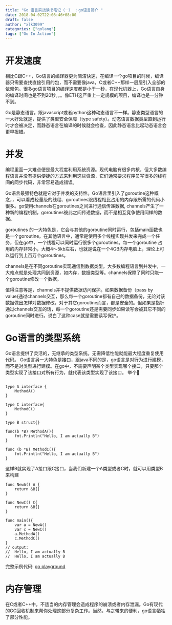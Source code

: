 ```yaml
---
title: "Go 语言实战读书笔记（一） ：go语言简介 "
date: 2018-04-02T22:08:46+08:00
draft: false
author: "xlk3099"
categories: ["golang"]
tags: ["Go In Action"]
---
```


# 开发速度
相比C跟C++，Go语言的编译器更为简洁快速，在编译一个go项目的时候，编译器只需要查找直接引用的包，而不需要像java，C或者C++那样一层层引入全部的依赖包。很多go语言项目的编译速度都是小于一秒，在现代机器上，Go语言自身的编译时间也是不到20秒。。。像ETH这严重上一定规模的项目，编译也是一分钟不到。

Go是静态语言。跟javascript或者python这种动态语言不一样。静态类型语言的一大好处就是，提供了类型安全保障（type safety）。动态语言数据类型直到运行时才会被决定，而静态语言在编译的时候就会检查，因此静态语言比起动态语言会更早报错。

# 并发
编程里面一大难点便是最大程度利用系统资源。现代电脑有很多内核，但大多数编程语言并没有提供便捷的方式来利用这些资源，它们通常要求程序员写很多的线程间的同步代码，非常容易造成错误。

Go语言最强特色就是它对于并发的支持性。Go语言里引入了goroutine这种概念，，可以看成轻量级的线程、goroutines跟线程相比占用的内存跟所需的代码小很多。go使用channels在goroutines之间进行通信传递数据, channels产生了一种新的编程机制，goroutines彼此之间传递数据，而不是相互竞争使用同样的数据。

goroutines 的一大特色是，它会与其他的goroutine同时运行，包括main函数也是一个goroutine。在其他语言中，通常是使用多个线程实现并发来完成一个任务，但在go中，一个线程可以同时运行很多个goroutines。每一个goroutine 占用的内存非常小，大概4～5kb左右，也就是说在一个4GB内存电脑上，理论上可以运行到上百万个goroutines。

channels是在不同goroutine实现通信到数据类型。大多数编程语言到并发中，一大难点就是处理共同到资源，如内存，数据类型等。channels保障了同时只能一个goroutine修改一个数据。

值得注意等是，channels并不提供数据访问保护。如果数据备份（pass by value)通过channels交互，那么每一个goroutine都有自己的数据备份，无论对该数据做出怎样对数据修改，对于其它goroutine而言，都是安全的。但如果是指针通过channels交互的话，每一个goroutine还是需要同步如果读写会被其它不同的goroutine同时进行。说白了这种case就是需要读写保护。

# Go语言的类型系统
Go语言提供了灵活的，无继承的类型系统。无需降低性能就能最大程度重复使用代码。
Go语言另一大特色是接口，跟java不同的是，go语言是对行为进行建模，而不是对类型进行建模。在go中，不需要声明某个类型实现哪个接口，只要那个类型实现了该接口对所有行为，就代表该类型实现了该接口。
举个🌰

```golang

type A interface {
    MethodA()
}

type C interface{
    MethodC()
}

type B struct{}

func(b *B) MethodA(){
    fmt.Println("Hello, I am actually B")
}

func (b *B) MethodC(){
    fmt.Println("Hello, I am actually B")
}
```
这样B就实现了A接口跟C接口，当我们新建一个A类型或者C时，就可以用类型B来构建

```golang
func NewA() A {
    return &B{}
}

func NewC() C{
    return &B{}
}

func main(){
    var a = NewA()
    var c = NewC()
    a.MethodA()
    c.MethodC()
}
// output:
//  Hello, I am actually B
//  Hello, I am actually B
```
完整示例代码: [go playground](https://play.golang.org/p/ZG12dM52qlM)

# 内存管理
在C或者C++中，不适当的内存管理会造成程序的崩溃或者内存泄漏。Go有现代的GC回收机制来帮你处理这部分复杂工作。当然，与之带来的便利，go语言牺牲了部分性能。